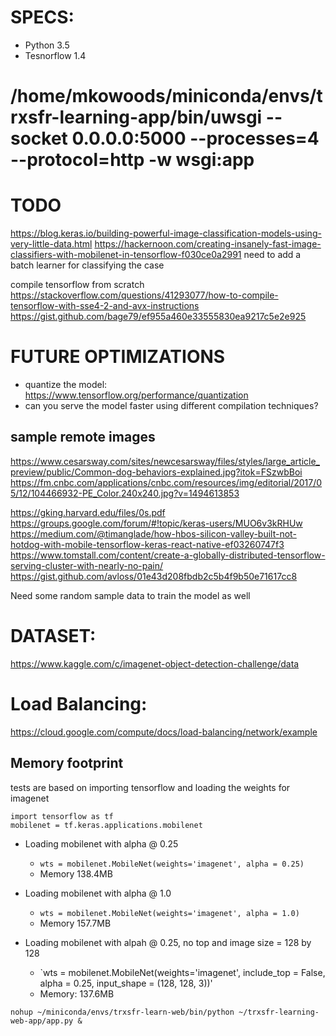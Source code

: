 # SPECS:
 - Python 3.5
 - Tesnorflow 1.4


# /home/mkowoods/miniconda/envs/trxsfr-learning-app/bin/uwsgi --socket 0.0.0.0:5000 --processes=4 --protocol=http -w wsgi:app

 # TODO
 https://blog.keras.io/building-powerful-image-classification-models-using-very-little-data.html
https://hackernoon.com/creating-insanely-fast-image-classifiers-with-mobilenet-in-tensorflow-f030ce0a2991
 need to add a batch learner for classifying the case
 
 compile tensorflow from scratch https://stackoverflow.com/questions/41293077/how-to-compile-tensorflow-with-sse4-2-and-avx-instructions
 https://gist.github.com/bage79/ef955a460e33555830ea9217c5e2e925
 
# FUTURE OPTIMIZATIONS 
 - quantize the model:  https://www.tensorflow.org/performance/quantization
 - can you serve the model faster using different compilation techniques?
 

## sample remote images 
 https://www.cesarsway.com/sites/newcesarsway/files/styles/large_article_preview/public/Common-dog-behaviors-explained.jpg?itok=FSzwbBoi
 https://fm.cnbc.com/applications/cnbc.com/resources/img/editorial/2017/05/12/104466932-PE_Color.240x240.jpg?v=1494613853
 

 
 https://gking.harvard.edu/files/0s.pdf
 https://groups.google.com/forum/#!topic/keras-users/MUO6v3kRHUw
 https://medium.com/@timanglade/how-hbos-silicon-valley-built-not-hotdog-with-mobile-tensorflow-keras-react-native-ef03260747f3
 https://www.tomstall.com/content/create-a-globally-distributed-tensorflow-serving-cluster-with-nearly-no-pain/
 https://gist.github.com/avloss/01e43d208fbdb2c5b4f9b50e71617cc8
 
 Need some random sample data to train the model as well
 
# DATASET:
https://www.kaggle.com/c/imagenet-object-detection-challenge/data

# Load Balancing: 
https://cloud.google.com/compute/docs/load-balancing/network/example

## Memory footprint
tests are based on importing tensorflow and loading the  weights for imagenet
```
import tensorflow as tf
mobilenet = tf.keras.applications.mobilenet
```

- Loading mobilenet with alpha @ 0.25
    - `wts = mobilenet.MobileNet(weights='imagenet', alpha = 0.25)`
    - Memory 138.4MB

- Loading mobilenet with alpha @ 1.0
    - `wts = mobilenet.MobileNet(weights='imagenet', alpha = 1.0)`
    - Memory 157.7MB
- Loading mobilenet with alpah @ 0.25, no top and image size = 128 by 128
    - `wts = mobilenet.MobileNet(weights='imagenet', include_top = False, alpha = 0.25, input_shape = (128, 128, 3))'
    - Memory: 137.6MB
    
    
`nohup ~/miniconda/envs/trxsfr-learn-web/bin/python ~/trxsfr-learning-web-app/app.py &`